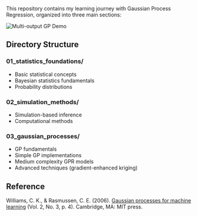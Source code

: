 This repository contains my learning journey with Gaussian Process Regression, organized into three main sections:

![Multi-output GP Demo](03_gaussian_processes/.../mogp_indep_demo.gif)

## Directory Structure

### 01_statistics_foundations/
- Basic statistical concepts
- Bayesian statistics fundamentals
- Probability distributions

### 02_simulation_methods/
- Simulation-based inference
- Computational methods

### 03_gaussian_processes/
- GP fundamentals
- Simple GP implementations
- Medium complexity GPR models
- Advanced techniques (gradient-enhanced kriging)

## Reference
Williams, C. K., & Rasmussen, C. E. (2006). [Gaussian processes for machine learning](https://direct.mit.edu/books/monograph/2320/Gaussian-Processes-for-Machine-Learning) (Vol. 2, No. 3, p. 4). Cambridge, MA: MIT press.
